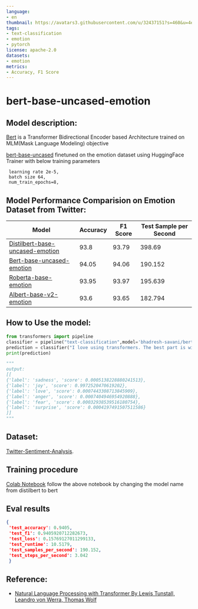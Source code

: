 ```yaml
---
language: 
- en
thumbnail: https://avatars3.githubusercontent.com/u/32437151?s=460&u=4ec59abc8d21d5feea3dab323d23a5860e6996a4&v=4
tags:
- text-classification
- emotion
- pytorch
license: apache-2.0
datasets:
- emotion
metrics:
- Accuracy, F1 Score
---
```

# bert-base-uncased-emotion

## Model description:

[Bert](https://arxiv.org/abs/1810.04805) is a Transformer Bidirectional Encoder based Architecture trained on MLM(Mask Language Modeling) objective

[bert-base-uncased](https://huggingface.co/bert-base-uncased) finetuned on the emotion dataset using HuggingFace Trainer with below training parameters
```
 learning rate 2e-5, 
 batch size 64,
 num_train_epochs=8,
```

## Model Performance Comparision on Emotion Dataset from Twitter:

| Model | Accuracy | F1 Score |  Test Sample per Second |
| --- | --- | --- | --- |
| [Distilbert-base-uncased-emotion](https://huggingface.co/bhadresh-savani/distilbert-base-uncased-emotion) | 93.8 | 93.79 | 398.69 |
| [Bert-base-uncased-emotion](https://huggingface.co/bhadresh-savani/bert-base-uncased-emotion) | 94.05 | 94.06 | 190.152 |
| [Roberta-base-emotion](https://huggingface.co/bhadresh-savani/roberta-base-emotion) | 93.95 | 93.97| 195.639 |
| [Albert-base-v2-emotion](https://huggingface.co/bhadresh-savani/albert-base-v2-emotion) | 93.6 | 93.65 | 182.794 |

## How to Use the model:
```python
from transformers import pipeline
classifier = pipeline("text-classification",model='bhadresh-savani/bert-base-uncased-emotion', return_all_scores=True)
prediction = classifier("I love using transformers. The best part is wide range of support and its easy to use", )
print(prediction)

"""
output:
[[
{'label': 'sadness', 'score': 0.0005138228880241513}, 
{'label': 'joy', 'score': 0.9972520470619202}, 
{'label': 'love', 'score': 0.0007443308713845909}, 
{'label': 'anger', 'score': 0.0007404946954920888}, 
{'label': 'fear', 'score': 0.00032938539516180754}, 
{'label': 'surprise', 'score': 0.0004197491507511586}
]]
"""
```

## Dataset:
[Twitter-Sentiment-Analysis](https://huggingface.co/nlp/viewer/?dataset=emotion).

## Training procedure
[Colab Notebook](https://github.com/bhadreshpsavani/ExploringSentimentalAnalysis/blob/main/SentimentalAnalysisWithDistilbert.ipynb)
follow the above notebook by changing the model name from distilbert to bert

## Eval results
```json
{
 'test_accuracy': 0.9405,
 'test_f1': 0.9405920712282673,
 'test_loss': 0.15769127011299133,
 'test_runtime': 10.5179,
 'test_samples_per_second': 190.152,
 'test_steps_per_second': 3.042
 }
```

## Reference:
* [Natural Language Processing with Transformer By Lewis Tunstall, Leandro von Werra, Thomas Wolf](https://learning.oreilly.com/library/view/natural-language-processing/9781098103231/)
